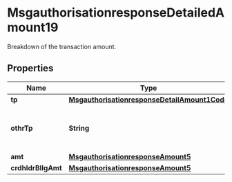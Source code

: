 

# MsgauthorisationresponseDetailedAmount19

Breakdown of the transaction amount.
## Properties

Name | Type | Description | Notes
------------ | ------------- | ------------- | -------------
**tp** | [**MsgauthorisationresponseDetailAmount1Code**](MsgauthorisationresponseDetailAmount1Code.md) |  |  [optional]
**othrTp** | **String** | Additional information to specify the type of amount. |  [optional]
**amt** | [**MsgauthorisationresponseAmount5**](MsgauthorisationresponseAmount5.md) |  |  [optional]
**crdhldrBllgAmt** | [**MsgauthorisationresponseAmount5**](MsgauthorisationresponseAmount5.md) |  |  [optional]



